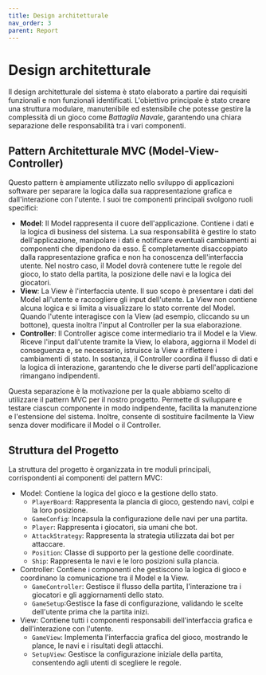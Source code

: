 ```yaml
---
title: Design architetturale
nav_order: 3
parent: Report
---
```


# Design architetturale

Il design architetturale del sistema è stato elaborato a partire dai requisiti funzionali e non funzionali identificati. 
L'obiettivo principale è stato creare una struttura modulare, manutenibile ed estensibile che potesse gestire la 
complessità di un gioco come _Battaglia Navale_, garantendo una chiara separazione delle responsabilità tra i vari 
componenti.

## Pattern Architetturale MVC (Model-View-Controller)

Questo pattern è ampiamente utilizzato nello sviluppo di applicazioni software per separare la logica dalla sua 
rappresentazione grafica e dall'interazione con l'utente. I suoi tre componenti principali svolgono ruoli specifici:

* **Model**: Il Model rappresenta il cuore dell'applicazione. Contiene i dati e la logica di business del sistema. La 
  sua responsabilità è gestire lo stato dell'applicazione, manipolare i dati e notificare eventuali cambiamenti ai 
  componenti che dipendono da esso. È completamente disaccoppiato dalla rappresentazione grafica e non ha conoscenza 
  dell'interfaccia utente. Nel nostro caso, il Model dovrà contenere tutte le regole del gioco, lo stato della partita, 
  la posizione delle navi e la logica dei giocatori. 
* **View**: La View è l'interfaccia utente. Il suo scopo è presentare i dati del Model all'utente e raccogliere gli 
  input dell'utente. La View non contiene alcuna logica e si limita a visualizzare lo stato corrente del 
  Model. Quando l'utente interagisce con la View (ad esempio, cliccando su un bottone), questa inoltra l'input al 
  Controller per la sua elaborazione. 
* **Controller**: Il Controller agisce come intermediario tra il Model e la View. Riceve l'input dall'utente tramite la 
  View, lo elabora, aggiorna il Model di conseguenza e, se necessario, istruisce la View a riflettere i cambiamenti di 
  stato. In sostanza, il Controller coordina il flusso di dati e la logica di interazione, garantendo che le diverse 
  parti dell'applicazione rimangano indipendenti.

Questa separazione è la motivazione per la quale abbiamo scelto di utilizzare il pattern MVC per il nostro progetto. 
Permette di sviluppare e testare ciascun componente in modo indipendente, facilita la manutenzione e l'estensione del
sistema. Inoltre, consente di sostituire facilmente la View senza dover modificare il Model o il Controller.

## Struttura del Progetto

La struttura del progetto è organizzata in tre moduli principali, corrispondenti ai componenti del pattern MVC:
* Model: Contiene la logica del gioco e la gestione dello stato.
    * `PlayerBoard`: Rappresenta la plancia di gioco, gestendo navi, colpi e la loro posizione.
    * `GameConfig`: Incapsula la configurazione delle navi per una partita.
    * `Player`: Rappresenta i giocatori, sia umani che bot.
    * `AttackStrategy`: Rappresenta la strategia utilizzata dai bot per attaccare.
    * `Position`: Classe di supporto per la gestione delle coordinate.
    * `Ship`: Rappresenta le navi e le loro posizioni sulla plancia.
* Controller: Contiene i componenti che gestiscono la logica di gioco e coordinano la comunicazione tra il Model e la View.
    * `GameController`: Gestisce il flusso della partita, l'interazione tra i giocatori e gli aggiornamenti dello stato.
    * `GameSetup`:Gestisce la fase di configurazione, validando le scelte dell'utente prima che la partita inizi.
* View: Contiene tutti i componenti responsabili dell'interfaccia grafica e dell'interazione con l'utente.
    * `GameView`: Implementa l'interfaccia grafica del gioco, mostrando le plance, le navi e i risultati degli attacchi.
    * `SetupView`: Gestisce la configurazione iniziale della partita, consentendo agli utenti di scegliere le regole.
